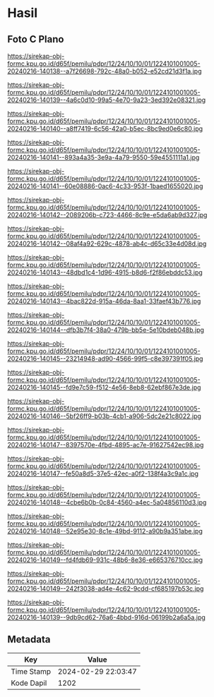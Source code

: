 # Hasil

## Foto C Plano

https://sirekap-obj-formc.kpu.go.id/d65f/pemilu/pdpr/12/24/10/10/01/1224101001005-20240216-140138--a7f26698-792c-48a0-b052-e52cd21d3f1a.jpg

https://sirekap-obj-formc.kpu.go.id/d65f/pemilu/pdpr/12/24/10/10/01/1224101001005-20240216-140139--4a6c0d10-99a5-4e70-9a23-3ed392e08321.jpg

https://sirekap-obj-formc.kpu.go.id/d65f/pemilu/pdpr/12/24/10/10/01/1224101001005-20240216-140140--a8ff7419-6c56-42a0-b5ec-8bc9ed0e6c80.jpg

https://sirekap-obj-formc.kpu.go.id/d65f/pemilu/pdpr/12/24/10/10/01/1224101001005-20240216-140141--893a4a35-3e9a-4a79-9550-59e4551111a1.jpg

https://sirekap-obj-formc.kpu.go.id/d65f/pemilu/pdpr/12/24/10/10/01/1224101001005-20240216-140141--60e08886-0ac6-4c33-953f-1baed1655020.jpg

https://sirekap-obj-formc.kpu.go.id/d65f/pemilu/pdpr/12/24/10/10/01/1224101001005-20240216-140142--2089206b-c723-4466-8c9e-e5da6ab9d327.jpg

https://sirekap-obj-formc.kpu.go.id/d65f/pemilu/pdpr/12/24/10/10/01/1224101001005-20240216-140142--08af4a92-629c-4878-ab4c-d65c33e4d08d.jpg

https://sirekap-obj-formc.kpu.go.id/d65f/pemilu/pdpr/12/24/10/10/01/1224101001005-20240216-140143--48dbd1c4-1d96-4915-b8d6-f2f86ebddc53.jpg

https://sirekap-obj-formc.kpu.go.id/d65f/pemilu/pdpr/12/24/10/10/01/1224101001005-20240216-140143--4bac822d-915a-46da-8aa1-33faef43b776.jpg

https://sirekap-obj-formc.kpu.go.id/d65f/pemilu/pdpr/12/24/10/10/01/1224101001005-20240216-140144--dfb3b7f4-38a0-479b-bb5e-5e10bdeb048b.jpg

https://sirekap-obj-formc.kpu.go.id/d65f/pemilu/pdpr/12/24/10/10/01/1224101001005-20240216-140145--23214948-ad90-4566-99f5-c8e397391f05.jpg

https://sirekap-obj-formc.kpu.go.id/d65f/pemilu/pdpr/12/24/10/10/01/1224101001005-20240216-140145--fd9e7c59-f512-4e56-8eb8-62ebf867e3de.jpg

https://sirekap-obj-formc.kpu.go.id/d65f/pemilu/pdpr/12/24/10/10/01/1224101001005-20240216-140146--5bf26ff9-b03b-4cb1-a906-5dc2e21c8022.jpg

https://sirekap-obj-formc.kpu.go.id/d65f/pemilu/pdpr/12/24/10/10/01/1224101001005-20240216-140147--8397570e-4fbd-4895-ac7e-91627542ec98.jpg

https://sirekap-obj-formc.kpu.go.id/d65f/pemilu/pdpr/12/24/10/10/01/1224101001005-20240216-140147--fe50a8d5-37e5-42ec-a0f2-138f4a3c9a1c.jpg

https://sirekap-obj-formc.kpu.go.id/d65f/pemilu/pdpr/12/24/10/10/01/1224101001005-20240216-140148--4cbe6b0b-0c84-4560-a4ec-5a04856110d3.jpg

https://sirekap-obj-formc.kpu.go.id/d65f/pemilu/pdpr/12/24/10/10/01/1224101001005-20240216-140148--52e95e30-8c1e-49bd-9112-a90b9a351abe.jpg

https://sirekap-obj-formc.kpu.go.id/d65f/pemilu/pdpr/12/24/10/10/01/1224101001005-20240216-140149--fd4fdb69-931c-48b6-8e36-e665376710cc.jpg

https://sirekap-obj-formc.kpu.go.id/d65f/pemilu/pdpr/12/24/10/10/01/1224101001005-20240216-140149--242f3038-ad4e-4c62-9cdd-cf685197b53c.jpg

https://sirekap-obj-formc.kpu.go.id/d65f/pemilu/pdpr/12/24/10/10/01/1224101001005-20240216-140139--9db9cd62-76a6-4bbd-916d-06199b2a6a5a.jpg


## Metadata

| Key        | Value               |
| ---------- | ------------------- |
| Time Stamp | 2024-02-29 22:03:47 |
| Kode Dapil | 1202                |



